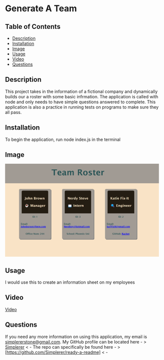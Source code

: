 # Generate A Team
    
## Table of Contents
  - [Description](#description)
  - [Installation](#installation)
  - [Image](#image)
  - [Usage](#usage)
  - [Video](#video)
  - [Questions](#questions)
## Description
  This project takes in the information of a fictional company and dynamically builds our a roster with some basic infrmation. The application is called with node and only needs to have simple questions answered to complete. This application is also a practice in running tests on programs to make sure they all pass.
    
## Installation
  To begin the application, run node index.js in the terminal

## Image
![Example](./Assets/Screenshot%202023-01-04%20012803.png)
    
## Usage
  I would use this to create an information sheet on my employees
    
## Video

[Video](https://app.castify.com/view/a4b03ec8-d94b-4d6a-a587-859e64e69f63)
  
## Questions
  If you need any more information on using this application, my email is simplererstone@gmail.com.
  My GitHub profile can be located here - >  [Simplerer](https://github.com/Simplerer)  < -
  The repo can specifically be found here - >  [https://github.com/Simplerer/ready-a-readme]  < -